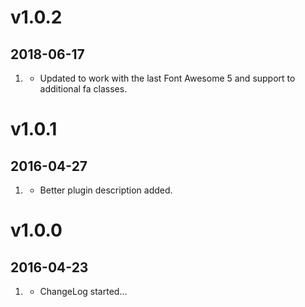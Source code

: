 # v1.0.2
## 2018-06-17

1. [](#improved)
    * Updated to work with the last Font Awesome 5 and support to additional fa classes.

# v1.0.1
## 2016-04-27

1. [](#improved)
    * Better plugin description added.

# v1.0.0
## 2016-04-23

1. [](#new)
    * ChangeLog started...
